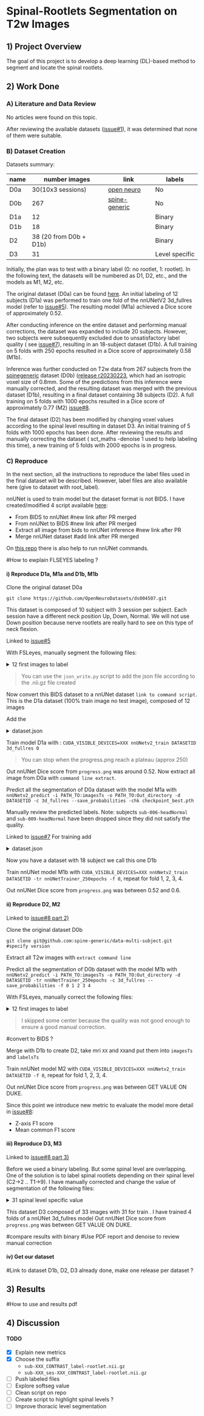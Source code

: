 # Spinal-Rootlets Segmentation on T2w Images

## 1) Project Overview

The goal of this project is to develop a deep learning (DL)-based method to segment and locate the spinal rootlets.

## 2) Work Done

### A) Literature and Data Review

No articles were found on this topic.

After reviewing the available
datasets ([issue#1](https://github.com/ivadomed/model-spinal-rootlets/issues/1#issue-1706345176)), it was determined
that none of them were suitable.

### B) Dataset Creation

Datasets summary:

| name | number images          | link                                                   | labels         |
|------|------------------------|--------------------------------------------------------|----------------|
| D0a  | 30(10x3 sessions)      | [open neuro](https://openneuro.org/datasets/ds004507/versions/1.0.1) | No             |
| D0b  | 267                    | [spine-generic](https://github.com/spine-generic/data-multi-subject)    | No             |
| D1a  | 12                     |                                                        | Binary         |
| D1b  | 18                     |                                                        | Binary         |
| D2   | 38 (20 from D0b + D1b) |                                                        | Binary         |
| D3   | 31                     |                                                        | Level specific |


Initially, the plan was to test with a binary label (0: no rootlet, 1: rootlet). In the following text, the datasets
will be numbered as D1, D2, etc., and the models as M1, M2, etc.

The original dataset (D0a) can be found [here](https://openneuro.org/datasets/ds004507/versions/1.0.1). An initial
labeling of
12 subjects (D1a) was performed to train one fold of the nnUNetV2 3d_fullres model (refer
to [issue#5](https://github.com/ivadomed/model-spinal-rootlets/issues/5)). The resulting model (M1a) achieved a Dice
score of approximately 0.52.

After conducting inference on the entire dataset and performing manual corrections, the dataset was expanded to include
20 subjects. However, two subjects were subsequently excluded due to unsatisfactory label quality (
see [issue#7](https://github.com/ivadomed/model-spinal-rootlets/issues/7)), resulting in an 18-subject dataset (D1b). A
full training on 5 folds with 250 epochs resulted in a Dice score of approximately 0.58 (M1b).

Inference was further conducted on T2w data from 267 subjects from
the [spinegeneric](https://github.com/spine-generic/data-multi-subject#spine-generic-public-database-multi-subject)
dataset (D0b) ([release r20230223](https://github.com/spine-generic/data-multi-subject/tree/r20230223), which had an
isotropic voxel size of 0.8mm. Some of the predictions from this inference were
manually corrected, and the resulting dataset was merged with the previous dataset (D1b), resulting in a final dataset
containing 38 subjects (D2). A full training on 5 folds with 1000 epochs resulted in a Dice score of approximately
0.77 (M2) [issue#8](https://github.com/ivadomed/model-spinal-rootlets/issues/8).

The final dataset (D2) has been modified by changing voxel values according to the spinal level resulting in dataset D3.
An initial
training of 5 folds with 1000 epochs has been done. After reviewing the results and manually correcting the dataset (
sct_maths -denoise 1 used to help labeling this time), a new training of 5 folds with 2000 epochs is in progress.

### C) Reproduce

In the next section, all the instructions to reproduce the label files used in the final dataset will be described.
However, label files are also available here (give to dataset with root_label).

nnUNet is used to train model but the dataset format is not BIDS. I have created/modified 4 script
available [here](https://github.com/ivadomed/utilities):

- From BIDS to nnUNet #new link after PR merged
- From nnUNet to BIDS #new link after PR merged
- Extract all image from bids to nnUNet inference #new link after PR
- Merge nnUNet dataset #add link after PR merged

On [this repo](https://github.com/ivadomed/utilities) there is also help to run nnUNet commands. 

#How to ewplain FLSEYES labeling ?

#### i) Reproduce D1a, M1a and D1b, M1b

Clone the original dataset D0a

```
git clone https://github.com/OpenNeuroDatasets/ds004507.git
```

This dataset is composed of 10 subject with 3 session per subject. Each session have a different neck position Up, Down,
Normal. We will not use Down position because nerve rootlets are really hard to see on this type of neck flexion.

Linked to [issue#5](https://github.com/ivadomed/model-spinal-rootlets/issues/5)

With FSLeyes, manually segment the following files:
<details>
<summary>12 first images to label</summary>
```
sub-002_ses-headNormal_T2w_root-manual.nii.gz	
sub-002_ses-headUp_T2w_root-manual.nii.gz	
sub-003_ses-headNormal_T2w_root-manual.nii.gz
sub-003_ses-headUp_T2w_root-manual.nii.gz
sub-004_ses-headNormal_T2w_root-manual.nii.gz	
sub-004_ses-headUp_T2w_root-manual.nii.gz
sub-005_ses-headNormal_T2w_root-manual.nii.gz
sub-005_ses-headUp_T2w_root-manual.nii.gz
sub-006_ses-headNormal_T2w_root-manual.nii.gz
sub-006_ses-headUp_T2w_root-manual.nii.gz
sub-007_ses-headNormal_T2w_root-manual.nii.gz
sub-007_ses-headUp_T2w_root-manual.nii.gz
```
</details>

> You can use the `json_write.py` script to add the json file according to the .nii.gz file created

Now convert this BIDS dataset to a nnUNet dataset `link to command script`.
This is the D1a dataset (100% train image no test image), composed of 12 images

Add the
<details>
<summary>dataset.json</summary>
```
{
    "channel_names": {
        "0": "T2w"
    },
    "labels": {
        "background": 0,
        "label": 1
    },
    "numTraining": 12,
    "file_ending": ".nii.gz",
    "overwrite_image_reader_writer": "SimpleITKIO"
}
```
</details>

Train model D1a with : `CUDA_VISIBLE_DEVICES=XXX nnUNetv2_train DATASETID 3d_fullres 0`

> You can stop when the progress.png reach a plateau (approx 250)

Out nnUNet Dice score from `progress.png` was around 0.52. 
Now extract all image from D0a with `command line extract`. 

Predict all the segmentation of D0a dataset with the model M1a
with `nnUNetv2_predict -i PATH_TO:imagesTs -o PATH_TO:Out_directory -d DATASETID -c 3d_fullres --save_probabilities -chk checkpoint_best.pth`

Manually review the predicted labels.
Note: subjects `sub-006-headNormal` and `sub-009-headNormal` have been dropped since they did not satisfy the quality.


Linked to [issue#7](https://github.com/ivadomed/model-spinal-rootlets/issues/7)
For training add
<details>
<summary>dataset.json</summary>
```
{
    "channel_names": {
        "0": "T2w"
    },
    "labels": {
        "background": 0,
        "label": 1
    },
    "numTraining": 18,
    "file_ending": ".nii.gz",
    "overwrite_image_reader_writer": "SimpleITKIO"
}
```
</details>

Now you have a dataset with 18 subject we call this one D1b

Train nnUNet model M1b with `CUDA_VISIBLE_DEVICES=XXX nnUNetv2_train DATASETID -tr nnUNetTrainer_250epochs -f 0`, repeat
for fold 1, 2, 3, 4.

Out nnUNet Dice score from `progress.png` was between 0.52 and 0.6. 


#### ii) Reproduce D2, M2

Linked to [issue#8 part 2)](https://github.com/ivadomed/model-spinal-rootlets/issues/8)

Clone the original dataset D0b

```
git clone git@github.com:spine-generic/data-multi-subject.git
#specify version
```

Extract all T2w images with `extract command line`

Predict all the segmentation of D0b dataset with the model M1b
with `nnUNetv2_predict -i PATH_TO:imagesTs -o PATH_TO:Out_directory -d DATASETID -tr nnUNetTrainer_250epochs -c 3d_fullres --save_probabilities -f 0 1 2 3 4`

With FSLeyes, manually correct the following files:
<details>
<summary>12 first images to label</summary>
```
XXX
```
</details>

> I skipped some center because the quality was not good enough to ensure a good manual correction.

#convert to BIDS ? 

Merge with D1b to create D2, take mri `XX` and `XX`and put them into `imagesTs` and `labelsTs`

Train nnUNet model M2 with `CUDA_VISIBLE_DEVICES=XXX nnUNetv2_train DATASETID -f 0`, repeat
for fold 1, 2, 3, 4.

Out nnUNet Dice score from `progress.png` was between GET VALUE ON DUKE.

Since this point we introduce new metric to evaluate the model more detail in [issue#8](https://github.com/ivadomed/model-spinal-rootlets/issues/8): 
- Z-axis F1 score
- Mean common F1 score

#### iii) Reproduce D3, M3

Linked to [issue#8 part 3)](https://github.com/ivadomed/model-spinal-rootlets/issues/8)

Before we used a binary labeling. But some spinal level are overlapping. One of the solution is to label spinal rootlets depending on their spinal level (C2->2 .. T1->9). 
I have manually corrected and change the value of segmentation of the following files: 
<details>
<summary>31 spinal level specific value</summary>
```
XXX
```
</details>

This dataset D3 composed of 33 images with 31 for train . 
I have trained 4 folds of a nnUNet 3d_fullres model
Out nnUNet Dice score from `progress.png` was between GET VALUE ON DUKE.

#compare results with binary 
#Use PDF report and denoise to review manual correction 


#### iv) Get our dataset

#Link to dataset D1b, D2, D3 already done, make one release per dataset ?

## 3) Results

#How to use and results pdf 

## 4) Discussion

#### TODO

- [x] Explain new metrics
- [x] Choose the suffix
    - `sub-XXX_CONTRAST_label-rootlet.nii.gz`
    - `sub-XXX_ses-XXX_CONTRAST_label-rootlet.nii.gz`
- [ ] Push labeled files
- [ ] Explore softseg value
- [ ] Clean script on repo
- [ ] Create script to highlight spinal levels ?
- [ ] Improve thoracic level segmentation 